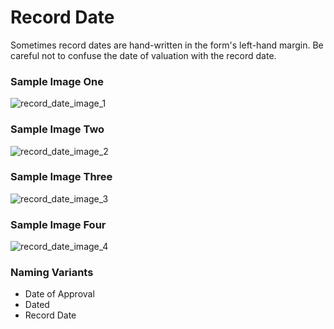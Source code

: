 # Record Date
<p>Sometimes record dates are hand-written in the form's left-hand margin. Be careful not to confuse the date of valuation with the record date.</p>
<div id="accordion-help-modal">
  <h3>Sample Image One</h3>
  <div class="modal-field-guide" >
    <img src="/images/m_date_1.png" alt="record_date_image_1">
  </div>
  <h3>Sample Image Two</h3>
  <div class="modal-field-guide" >
    <img src="/images/m_date_2.png" alt="record_date_image_2">
  </div>
  <h3>Sample Image Three</h3>
  <div class="modal-field-guide" >
    <img src="/images/m_date_3.png" alt="record_date_image_3">
  </div>
  <h3>Sample Image Four</h3>
  <div class="modal-field-guide" >
    <img src="/images/m_date_4.png" alt="record_date_image_4">
  </div>
  <h3>Naming Variants</h3>
  <div>
    <ul>
      <li>Date of Approval</li>
      <li>Dated</li>
      <li>Record Date</li>
    </ul>
  </div>
</div>
